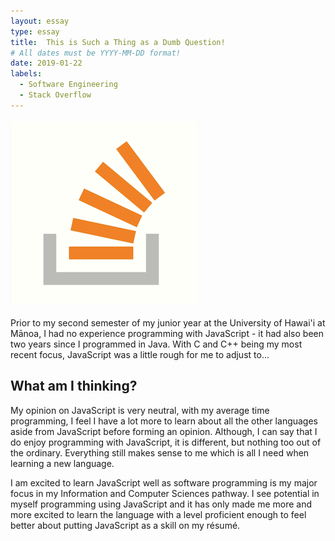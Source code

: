 ```yaml
---
layout: essay
type: essay
title:  This is Such a Thing as a Dumb Question!
# All dates must be YYYY-MM-DD format!
date: 2019-01-22
labels:
  - Software Engineering
  - Stack Overflow
---
```


<img class="ui tiny left circular floated image" src="../images/stackoverflow.png">

  Prior to my second semester of my junior year at the University of Hawai'i at Mānoa, I had no experience programming with JavaScript - it had also been two years since I programmed in Java. With C and C++ being my most recent focus, JavaScript was a little rough for me to adjust to...
  
## What am I thinking? 
  
  My opinion on JavaScript is very neutral, with my average time programming, I feel I have a lot more to learn about all the other languages aside from JavaScript before forming an opinion. Although, I can say that I do enjoy programming with JavaScript, it is different, but nothing too out of the ordinary. Everything still makes sense to me which is all I need when learning a new language.
  
  I am excited to learn JavaScript well as software programming is my major focus in my Information and Computer Sciences pathway. I see potential in myself programming using JavaScript and it has only made me more and more excited to learn the language with a level proficient enough to feel better about putting JavaScript as a skill on my résumé.
